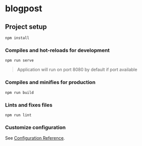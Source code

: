 # blogpost

## Project setup
```
npm install
```

### Compiles and hot-reloads for development
```
npm run serve
```
> Application will run on port 8080 by default if port available

### Compiles and minifies for production
```
npm run build
```

### Lints and fixes files
```
npm run lint
```

### Customize configuration
See [Configuration Reference](https://cli.vuejs.org/config/).
